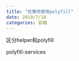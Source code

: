 ```yaml
---
title: "优雅地使用polyfill"
date: 2019/7/10
categories: 前端
---
```


区分helper和polyfill

polyfill-services

